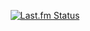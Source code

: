 <p align="center">
<a href="https://www.last.fm/user/shinceI">
   <img src="https://lastfm-recently-played.vercel.app/api?user=shinceI&count=1&width=400&header_size=none&footer_style=compact_stats&bg_color=000000" alt="Last.fm Status">
</a>
